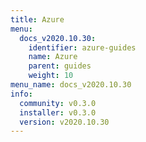 ```yaml
---
title: Azure
menu:
  docs_v2020.10.30:
    identifier: azure-guides
    name: Azure
    parent: guides
    weight: 10
menu_name: docs_v2020.10.30
info:
  community: v0.3.0
  installer: v0.3.0
  version: v2020.10.30
---
```


